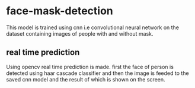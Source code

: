 # face-mask-detection

This model is trained using cnn i.e convolutional neural network on the dataset containing images of people with and without mask.

## real time prediction 
Using opencv real time prediction is made. 
first the face of person is detected using haar cascade classifier 
and then the image is feeded to the saved cnn model and the result of which is shown on the screen.
